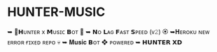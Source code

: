 # HUNTER-MUSIC
➥ 🌸𝗛ᴜɴᴛᴇʀ x  𝗠ᴜsɪᴄ 𝗕ᴏᴛ 🌴   ➥ 𝗡ᴏ 𝗟ᴀɢ 𝗙ᴀsᴛ 𝗦ᴘᴇᴇᴅ (ᴠ𝟸) 🏵️ ➥𝐇ᴇʀᴏᴋᴜ ɴᴇᴡ ᴇʀʀᴏʀ ғɪxᴇᴅ ʀᴇᴘᴏ 💀 ➥ 𝐌𝐮𝐬𝐢𝐜  𝗕ᴏᴛ  ❖ ᴘᴏᴡᴇʀᴇᴅ  ➥ 𝗛𝗨𝗡𝗧𝗘𝗥 𝗫𝗗

